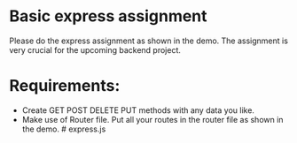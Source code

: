 # Basic express assignment

  Please do the express assignment as shown in the demo. The assignment is very crucial for the upcoming backend project.

# Requirements:
- Create GET POST DELETE PUT methods with any data you like.
- Make use of Router file. Put all your routes in the router file as shown in the demo.
#   e x p r e s s . j s  
 